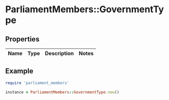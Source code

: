 # ParliamentMembers::GovernmentType

## Properties

| Name | Type | Description | Notes |
| ---- | ---- | ----------- | ----- |

## Example

```ruby
require 'parliament_members'

instance = ParliamentMembers::GovernmentType.new()
```

